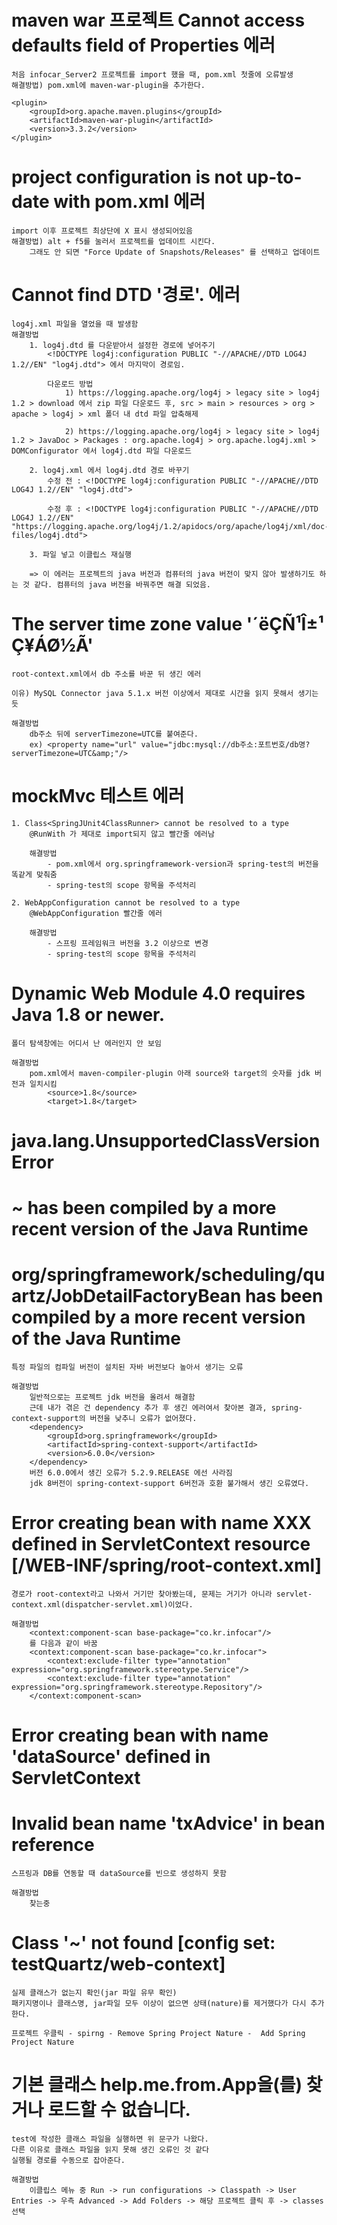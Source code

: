 # maven war 프로젝트 Cannot access defaults field of Properties 에러
    처음 infocar_Server2 프로젝트를 import 했을 때, pom.xml 첫줄에 오류발생
    해결방법) pom.xml에 maven-war-plugin을 추가한다.

    <plugin>
        <groupId>org.apache.maven.plugins</groupId>
        <artifactId>maven-war-plugin</artifactId>
        <version>3.3.2</version>
    </plugin>

# project configuration is not up-to-date with pom.xml 에러
    import 이후 프로젝트 최상단에 X 표시 생성되어있음
    해결방법) alt + f5를 눌러서 프로젝트를 업데이트 시킨다.
        그래도 안 되면 "Force Update of Snapshots/Releases" 를 선택하고 업데이트

# Cannot find DTD '경로'. 에러
    log4j.xml 파일을 열었을 때 발생함
    해결방법
        1. log4j.dtd 를 다운받아서 설정한 경로에 넣어주기
            <!DOCTYPE log4j:configuration PUBLIC "-//APACHE//DTD LOG4J 1.2//EN" "log4j.dtd"> 에서 마지막이 경로임.

            다운로드 방법
                1) https://logging.apache.org/log4j > legacy site > log4j 1.2 > download 에서 zip 파일 다운로드 후, src > main > resources > org > apache > log4j > xml 폴더 내 dtd 파일 압축해제

                2) https://logging.apache.org/log4j > legacy site > log4j 1.2 > JavaDoc > Packages : org.apache.log4j > org.apache.log4j.xml > DOMConfigurator 에서 log4j.dtd 파일 다운로드

        2. log4j.xml 에서 log4j.dtd 경로 바꾸기
            수정 전 : <!DOCTYPE log4j:configuration PUBLIC "-//APACHE//DTD LOG4J 1.2//EN" "log4j.dtd">

            수정 후 : <!DOCTYPE log4j:configuration PUBLIC "-//APACHE//DTD LOG4J 1.2//EN" "https://logging.apache.org/log4j/1.2/apidocs/org/apache/log4j/xml/doc-files/log4j.dtd">

        3. 파일 넣고 이클립스 재실행

        => 이 에러는 프로젝트의 java 버전과 컴퓨터의 java 버전이 맞지 않아 발생하기도 하는 것 같다. 컴퓨터의 java 버전을 바꿔주면 해결 되었음.

# The server time zone value '´ëÇÑ¹Î±¹ Ç¥ÁØ½Ã'
    root-context.xml에서 db 주소를 바꾼 뒤 생긴 에러

    이유) MySQL Connector java 5.1.x 버전 이상에서 제대로 시간을 읽지 못해서 생기는 듯

    해결방법
        db주소 뒤에 serverTimezone=UTC를 붙여준다.
        ex) <property name="url" value="jdbc:mysql://db주소:포트번호/db명?serverTimezone=UTC&amp;"/>

# mockMvc 테스트 에러
    1. Class<SpringJUnit4ClassRunner> cannot be resolved to a type
        @RunWith 가 제대로 import되지 않고 빨간줄 에러남
        
        해결방법
            - pom.xml에서 org.springframework-version과 spring-test의 버전을 똑같게 맞춰줌
            - spring-test의 scope 항목을 주석처리
    
    2. WebAppConfiguration cannot be resolved to a type
        @WebAppConfiguration 빨간줄 에러

        해결방법
            - 스프링 프레임워크 버전을 3.2 이상으로 변경
            - spring-test의 scope 항목을 주석처리

# Dynamic Web Module 4.0 requires Java 1.8 or newer.
    폴더 탐색창에는 어디서 난 에러인지 안 보임

    해결방법
        pom.xml에서 maven-compiler-plugin 아래 source와 target의 숫자를 jdk 버전과 일치시킴
            <source>1.8</source>
            <target>1.8</target>

# java.lang.UnsupportedClassVersionError
# ~ has been compiled by a more recent version of the Java Runtime
# org/springframework/scheduling/quartz/JobDetailFactoryBean has been compiled by a more recent version of the Java Runtime
    특정 파일의 컴파일 버전이 설치된 자바 버전보다 높아서 생기는 오류

    해결방법
        일반적으로는 프로젝트 jdk 버전을 올려서 해결함
        근데 내가 겪은 건 dependency 추가 후 생긴 에러여서 찾아본 결과, spring-context-support의 버전을 낮추니 오류가 없어졌다.
        <dependency>
		    <groupId>org.springframework</groupId>
		    <artifactId>spring-context-support</artifactId>
		    <version>6.0.0</version>
		</dependency>
        버전 6.0.0에서 생긴 오류가 5.2.9.RELEASE 에선 사라짐
        jdk 8버전이 spring-context-support 6버전과 호환 불가해서 생긴 오류였다.
        
# Error creating bean with name XXX defined in ServletContext resource [/WEB-INF/spring/root-context.xml]
    경로가 root-context라고 나와서 거기만 찾아봤는데, 문제는 거기가 아니라 servlet-context.xml(dispatcher-servlet.xml)이었다.

    해결방법
        <context:component-scan base-package="co.kr.infocar"/>
        를 다음과 같이 바꿈
        <context:component-scan base-package="co.kr.infocar">
            <context:exclude-filter type="annotation" expression="org.springframework.stereotype.Service"/>
            <context:exclude-filter type="annotation" expression="org.springframework.stereotype.Repository"/>	 
	    </context:component-scan>

# Error creating bean with name 'dataSource' defined in ServletContext
# Invalid bean name 'txAdvice' in bean reference
    스프링과 DB를 연동할 때 dataSource를 빈으로 생성하지 못함

    해결방법
        찾는중

# Class '~' not found [config set: testQuartz/web-context]
    실제 클래스가 없는지 확인(jar 파일 유무 확인)
    패키지명이나 클래스명, jar파일 모두 이상이 없으면 상태(nature)를 제거했다가 다시 추가한다.

    프로젝트 우클릭 - spirng - Remove Spring Project Nature -  Add Spring Project Nature

# 기본 클래스 help.me.from.App을(를) 찾거나 로드할 수 없습니다.
    test에 작성한 클래스 파일을 실행하면 위 문구가 나왔다.
    다른 이유로 클래스 파일을 읽지 못해 생긴 오류인 것 같다
    실행될 경로를 수동으로 잡아준다.

    해결방법
        이클립스 메뉴 중 Run -> run configurations -> Classpath -> User Entries -> 우측 Advanced -> Add Folders -> 해당 프로젝트 클릭 후 -> classes 선택

